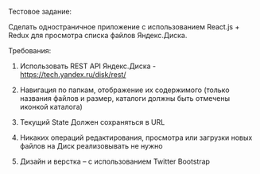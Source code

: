 Тестовое задание:

Сделать одностраничное приложение с использованием React.js + Redux для просмотра списка файлов Яндекс.Диска.

Требования:

1.   Использовать REST API Яндекс.Диска - https://tech.yandex.ru/disk/rest/

2.   Навигация по папкам, отображение их содержимого (только названия файлов и размер, каталоги должны быть отмечены иконкой каталога)

3.   Текущий State Должен сохраняться в URL

4.   Никаких операций редактирования, просмотра или загрузки новых файлов на Диск реализовывать не нужно

5.   Дизайн и верстка – с использованием Twitter Bootstrap